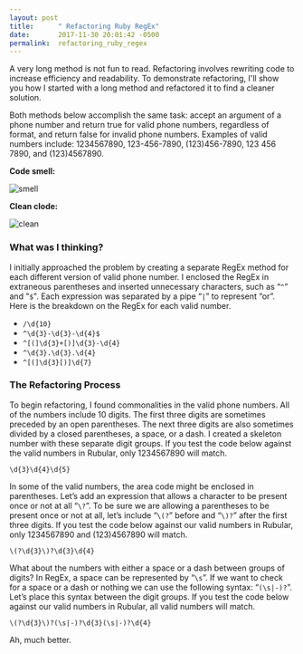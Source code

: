 ```yaml
---
layout: post
title:      " Refactoring Ruby RegEx"
date:       2017-11-30 20:01:42 -0500
permalink:  refactoring_ruby_regex
---
```



A very long method is not fun to read. Refactoring involves rewriting code to increase efficiency and readability. To demonstrate refactoring, I'll show you how I started with a long method and refactored it to find a cleaner solution.

Both methods below accomplish the same task: accept an argument of a phone number and return true for valid phone numbers, regardless of format, and return false for invalid phone numbers. Examples of valid numbers include: 1234567890, 123-456-7890, (123)456-7890, 123 456 7890, and (123)4567890. 

**Code smell:**

![smell](https://i.imgur.com/B9JJC0F.png)

**Clean clode:**

![clean](https://i.imgur.com/MEJbA8U.png)<br>


### What was I thinking?

I initially approached the problem by creating a separate RegEx method for each different version of valid phone number. I enclosed the RegEx in extraneous parentheses and inserted unnecessary characters, such as  “`^`” and "`$`". Each expression was separated by a pipe “`|`” to represent “or”. Here is the breakdown on the RegEx for each valid number.

*  `/\d{10}`
*  `^\d{3}-\d{3}-\d{4}$`
*  `^[(]\d{3}+[)]\d{3}-\d{4}`
*  `^\d{3}.\d{3}.\d{4}`
*  `^[(]\d{3}[)]\d{7}` <br>

### The Refactoring Process

To begin refactoring, I found commonalities in the valid phone numbers. All of the numbers include 10 digits. The first three digits are sometimes preceded by an open parentheses. The next three digits are also sometimes divided by a closed parentheses, a space, or a dash. I created a skeleton number with these separate digit groups. If you test the code below against the valid numbers in Rubular, only 1234567890 will match. 

`\d{3}\d{4}\d{5}`

In some of the valid numbers, the area code might be enclosed in parentheses. Let’s add an expression that allows a character to be present once or not at all “`\?`”. To be sure we are allowing a parentheses to be present once or not at all, let’s include “`\(?`” before and “`\)?`”  after the first three digits. If you test the code below against our valid numbers in Rubular, only 1234567890 and (123)4567890 will match. 

`\(?\d{3}\)?\d{3}\d{4}`

What about the numbers with either a space or a dash between groups of digits? In RegEx, a space can be represented by “`\s`”. If we want to check for a space or a dash or nothing we can use the following syntax: “`(\s|-)?`”. Let’s place this syntax between the digit groups. If you test the code below against our valid numbers in Rubular, all valid numbers will match.

`\(?\d{3}\)?(\s|-)?\d{3}(\s|-)?\d{4}`

Ah, much better.












